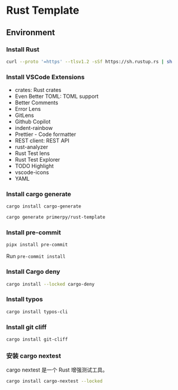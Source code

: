 # Rust Template

## Environment

### Install Rust

```bash
curl --proto '=https' --tlsv1.2 -sSf https://sh.rustup.rs | sh
```

### Install VSCode Extensions

- crates: Rust crates
- Even Better TOML: TOML support
- Better Comments
- Error Lens
- GitLens
- Github Copilot
- indent-rainbow
- Prettier - Code formatter
- REST client: REST API
- rust-analyzer
- Rust Test lens
- Rust Test Explorer
- TODO Highlight
- vscode-icons
- YAML

### Install cargo generate

```bash
cargo install cargo-generate
```

```bash
cargo generate primerpy/rust-template
```

### Install pre-commit

```bash
pipx install pre-commit
```

Run `pre-commit install`

### Install Cargo deny

```bash
cargo install --locked cargo-deny
```

### Install typos

```bash
cargo install typos-cli
```

### Install git cliff

```bash
cargo install git-cliff
```

### 安装 cargo nextest

cargo nextest 是一个 Rust 增强测试工具。

```bash
cargo install cargo-nextest --locked
```
